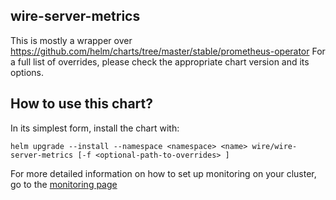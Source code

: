 wire-server-metrics
-------------------

 This is mostly a wrapper over https://github.com/helm/charts/tree/master/stable/prometheus-operator
For a full list of overrides, please check the appropriate chart version and its options.

 How to use this chart?
----------------------

 In its simplest form, install the chart with:
```
helm upgrade --install --namespace <namespace> <name> wire/wire-server-metrics [-f <optional-path-to-overrides> ]
```

For more detailed information on how to set up monitoring on your cluster, go to the [monitoring page](https://docs.wire.com/how-to/install/monitoring.html)
